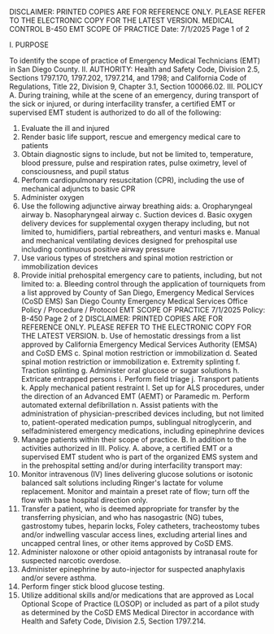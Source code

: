 DISCLAIMER: PRINTED COPIES ARE FOR REFERENCE ONLY. PLEASE REFER TO THE ELECTRONIC COPY FOR THE LATEST VERSION.
MEDICAL CONTROL B-450
EMT SCOPE OF PRACTICE
Date: 7/1/2025 Page 1 of 2

I. PURPOSE

To identify the scope of practice of Emergency Medical Technicians (EMT) in San Diego County.
II. AUTHORITY: Health and Safety Code, Division 2.5, Sections 1797.170, 1797.202, 1797.214,
and 1798; and California Code of Regulations, Title 22, Division 9, Chapter 3.1, Section
100066.02.
III. POLICY
A. During training, while at the scene of an emergency, during transport of the sick or injured, or
during interfacility transfer, a certified EMT or supervised EMT student is authorized to do all of
the following:
1. Evaluate the ill and injured
2. Render basic life support, rescue and emergency medical care to patients
3. Obtain diagnostic signs to include, but not be limited to, temperature, blood pressure, pulse
and respiration rates, pulse oximetry, level of consciousness, and pupil status
4. Perform cardiopulmonary resuscitation (CPR), including the use of mechanical adjuncts to
basic CPR
5. Administer oxygen
6. Use the following adjunctive airway breathing aids:
a. Oropharyngeal airway
b. Nasopharyngeal airway
c. Suction devices
d. Basic oxygen delivery devices for supplemental oxygen therapy including, but not limited
to, humidifiers, partial rebreathers, and venturi masks
e. Manual and mechanical ventilating devices designed for prehospital use including
continuous positive airway pressure
7. Use various types of stretchers and spinal motion restriction or immobilization devices
8. Provide initial prehospital emergency care to patients, including, but not limited to:
a. Bleeding control through the application of tourniquets from a list approved by County of
San Diego, Emergency Medical Services (CoSD EMS)
San Diego County Emergency Medical Services Office
Policy / Procedure / Protocol
EMT SCOPE OF PRACTICE 7/1/2025
Policy: B-450 Page 2 of 2
DISCLAIMER: PRINTED COPIES ARE FOR REFERENCE ONLY. PLEASE REFER TO THE ELECTRONIC COPY FOR THE LATEST VERSION.
b. Use of hemostatic dressings from a list approved by California Emergency Medical
Services Authority (EMSA) and CoSD EMS
c. Spinal motion restriction or immobilization
d. Seated spinal motion restriction or immobilization
e. Extremity splinting
f. Traction splinting
g. Administer oral glucose or sugar solutions
h. Extricate entrapped persons
i. Perform field triage
j. Transport patients
k. Apply mechanical patient restraint
l. Set up for ALS procedures, under the direction of an Advanced EMT (AEMT) or
Paramedic
m. Perform automated external defibrillation
n. Assist patients with the administration of physician-prescribed devices including, but not
limited to, patient-operated medication pumps, sublingual nitroglycerin, and selfadministered emergency medications, including epinephrine devices
9. Manage patients within their scope of practice.
B. In addition to the activities authorized in III. Policy. A. above, a certified EMT or a supervised
EMT student who is part of the organized EMS system and in the prehospital setting and/or
during interfacility transport may:
1. Monitor intravenous (IV) lines delivering glucose solutions or isotonic balanced salt solutions
including Ringer's lactate for volume replacement. Monitor and maintain a preset rate of
flow; turn off the flow with base hospital direction only.
2. Transfer a patient, who is deemed appropriate for transfer by the transferring physician, and
who has nasogastric (NG) tubes, gastrostomy tubes, heparin locks, Foley catheters,
tracheostomy tubes and/or indwelling vascular access lines, excluding arterial lines and
uncapped central lines, or other items approved by CoSD EMS.
3. Administer naloxone or other opioid antagonists by intranasal route for suspected narcotic
overdose.
4. Administer epinephrine by auto-injector for suspected anaphylaxis and/or severe asthma.
5. Perform finger stick blood glucose testing.
6. Utilize additional skills and/or medications that are approved as Local Optional Scope of
Practice (LOSOP) or included as part of a pilot study as determined by the CoSD EMS
Medical Director in accordance with Health and Safety Code, Division 2.5, Section 1797.214.

